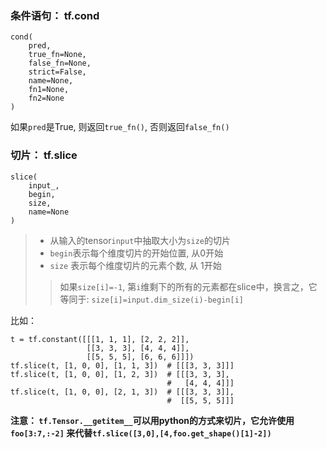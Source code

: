 ### 条件语句： tf.cond

	cond(
		pred,
		true_fn=None,
		false_fn=None,
		strict=False,
		name=None,
		fn1=None,
		fn2=None
	)

如果`pred`是True, 则返回`true_fn()`, 否则返回`false_fn()`

### 切片： tf.slice

	slice(
		input_,
		begin,
		size,
		name=None
	)
> * 从输入的tensor`input`中抽取大小为`size`的切片
> * `begin`表示每个维度切片的开始位置, 从0开始
> * `size` 表示每个维度切片的元素个数, 从 1开始
> > 如果`size[i]=-1`, 第`i`维剩下的所有的元素都在slice中，换言之，它等同于:
> > ```size[i]=input.dim_size(i)-begin[i]```

比如：

	t = tf.constant([[[1, 1, 1], [2, 2, 2]],
	                 [[3, 3, 3], [4, 4, 4]],
	                 [[5, 5, 5], [6, 6, 6]]])
	tf.slice(t, [1, 0, 0], [1, 1, 3])  # [[[3, 3, 3]]]
	tf.slice(t, [1, 0, 0], [1, 2, 3])  # [[[3, 3, 3],
	                                   #   [4, 4, 4]]]
	tf.slice(t, [1, 0, 0], [2, 1, 3])  # [[[3, 3, 3]],
	                                   #  [[5, 5, 5]]]

**注意： `tf.Tensor.__getitem__`可以用python的方式来切片，它允许使用`foo[3:7,:-2]` 来代替`tf.slice([3,0],[4,foo.get_shape()[1]-2])`**